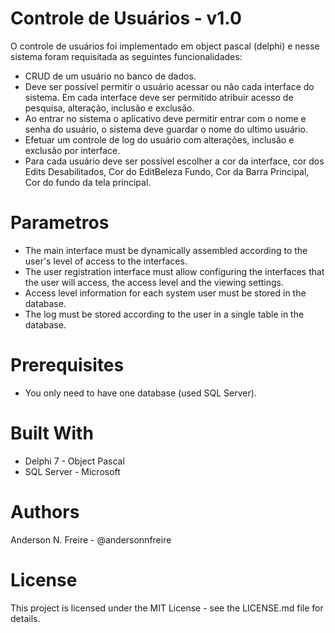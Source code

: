 # Controle de Usuários - v1.0

O controle de usuários foi implementado em object pascal (delphi) e nesse sistema foram requisitada as seguintes funcionalidades:

 - CRUD de um usuário no banco de dados.
 - Deve ser possível permitir o usuário acessar ou não cada interface do sistema. Em cada interface deve ser permitido atribuir acesso de pesquisa, alteração, inclusão e exclusão.
 - Ao entrar no sistema o aplicativo deve permitir entrar com o nome e senha do usuário, o sistema deve guardar o nome do ultimo usuário.
 - Efetuar um controle de log do usuário com alterações, inclusão e exclusão por interface.
 - Para cada usuário deve ser possível escolher a cor da interface, cor dos Edits Desabilitados, Cor do EditBeleza Fundo, Cor da Barra Principal, Cor do fundo da tela principal.
 
 # Parametros
 
 - The main interface must be dynamically assembled according to the user's level of access to the interfaces.
 - The user registration interface must allow configuring the interfaces that the user will access, the access level and the viewing settings.
 - Access level information for each system user must be stored in the database.
 - The log must be stored according to the user in a single table in the database.
 
# Prerequisites
- You only need to have one database (used SQL Server).

# Built With
 - Delphi 7 - Object Pascal
 - SQL Server - Microsoft

# Authors
Anderson N. Freire - @andersonnfreire

# License
This project is licensed under the MIT License - see the LICENSE.md file for details.

